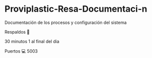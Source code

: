 # Proviplastic-Resa-Documentaci-n
Documentación de los procesos y configuración del sistema

Respaldos
📀 

30 minutos
1 al final del dia

Puertos
💻
5003
